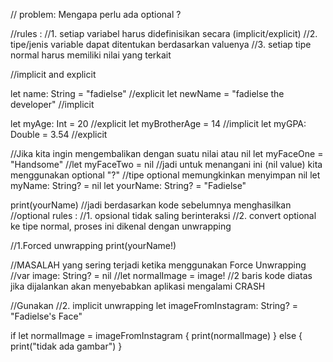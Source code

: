// problem: Mengapa perlu ada optional ?

//rules :
//1. setiap variabel harus didefinisikan secara (implicit/explicit)
//2. tipe/jenis variable dapat ditentukan berdasarkan valuenya
//3. setiap tipe normal harus memiliki nilai yang terkait

//implicit and explicit

let name: String = "fadielse"  //explicit
let newName = "fadielse the developer" //implicit

let myAge: Int = 20  //explicit
let myBrotherAge = 14 //implicit
let myGPA: Double = 3.54 //explicit


//Jika kita ingin mengembalikan dengan suatu nilai atau nil
let myFaceOne = "Handsome"
//let myFaceTwo = nil
//jadi untuk menangani ini (nil value) kita menggunakan optional "?"
//tipe optional memungkinkan menyimpan nil
let myName: String? = nil
let yourName: String? = "Fadielse"

print(yourName)
//jadi berdasarkan kode sebelumnya menghasilkan 
//optional rules :
//1. opsional tidak saling berinteraksi
//2. convert optional ke tipe normal, proses ini dikenal dengan unwrapping

//1.Forced unwrapping
print(yourName!)

//MASALAH yang sering terjadi ketika menggunakan Force Unwrapping
//var image: String? = nil
//let normalImage = image!
//2 baris kode diatas jika dijalankan akan menyebabkan aplikasi mengalami CRASH

//Gunakan
//2. implicit unwrapping
let imageFromInstagram: String? = "Fadielse's Face"

if let normalImage = imageFromInstagram {
    print(normalImage)
} else {
    print("tidak ada gambar")
}

